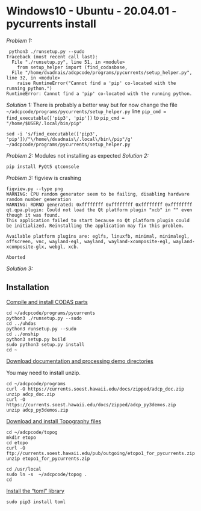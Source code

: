 # Windows10 - Ubuntu - 20.04.01 - pycurrents install
*Problem 1:*
```
 python3 ./runsetup.py --sudo
Traceback (most recent call last):
  File "./runsetup.py", line 51, in <module>
    from setup_helper import (find_codasbase,
  File "/home/dvadnais/adcpcode/programs/pycurrents/setup_helper.py", line 32, in <module>
    raise RuntimeError("Cannot find a 'pip' co-located with the running python.")
RuntimeError: Cannot find a 'pip' co-located with the running python.
```
*Solution 1:*
There is probably a better way but for now change the file ```~/adcpcode/programs/pycurrents/setup_helper.py``` line ```pip_cmd = find_executable(['pip3', 'pip'])``` to ```pip_cmd = "/home/$USER/.local/bin/pip"```

```
sed -i 's/find_executable(['pip3', 'pip'])/"\/home\/dvadnais\/.local\/bin\/pip"/g' ~/adcpcode/programs/pycurrents/setup_helper.py
```
*Problem 2:*
Modules not installing as expected
*Solution 2:*
```
pip install PyQt5 qtconsole
```
*Problem 3:*
figview is crashing
```
figview.py --type png
WARNING: CPU random generator seem to be failing, disabling hardware random number generation
WARNING: RDRND generated: 0xffffffff 0xffffffff 0xffffffff 0xffffffff
qt.qpa.plugin: Could not load the Qt platform plugin "xcb" in "" even though it was found.
This application failed to start because no Qt platform plugin could be initialized. Reinstalling the application may fix this problem.

Available platform plugins are: eglfs, linuxfb, minimal, minimalegl, offscreen, vnc, wayland-egl, wayland, wayland-xcomposite-egl, wayland-xcomposite-glx, webgl, xcb.

Aborted
```
*Solution 3:*


## Installation
[Compile and install CODAS parts](https://currents.soest.hawaii.edu/docs/adcp_doc/codas_setup/codas_config/index.html#compile-and-install-codas-components)

```
cd ~/adcpcode/programs/pycurrents
python3 ./runsetup.py --sudo
cd ../uhdas
python3 runsetup.py --sudo
cd ../onship
python3 setup.py build
sudo python3 setup.py install
cd ~
```
[Download documentation and processing demo directories](https://currents.soest.hawaii.edu/docs/adcp_doc/codas_setup/codas_config/index.html#download-documentation-and-processing-demo-directories)

You may need to install unzip.
```
cd ~/adcpcode/programs
curl -O https://currents.soest.hawaii.edu/docs/zipped/adcp_doc.zip
unzip adcp_doc.zip
curl -O https://currents.soest.hawaii.edu/docs/zipped/adcp_py3demos.zip
unzip adcp_py3demos.zip
```

[Download and install Topography files](https://currents.soest.hawaii.edu/docs/adcp_doc/codas_setup/codas_config/index.html#download-and-install-topography-files)
```
cd ~/adcpcode/topog
mkdir etopo
cd etopo
curl -O ftp://currents.soest.hawaii.edu/pub/outgoing/etopo1_for_pycurrents.zip
unzip etopo1_for_pycurrents.zip

cd /usr/local
sudo ln -s  ~/adcpcode/topog .
cd
```
[Install the “toml” library](https://currents.soest.hawaii.edu/docs/adcp_doc/codas_setup/codas_config/index.html#install-the-toml-library)
```
sudo pip3 install toml
```
